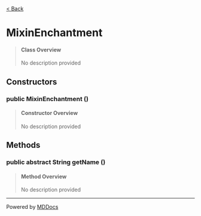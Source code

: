 [< Back](../README.md)
# MixinEnchantment #
>#### Class Overview ####
>No description provided
## Constructors ##
### public MixinEnchantment () ###
>#### Constructor Overview ####
>No description provided
>
## Methods ##
### public abstract String getName () ###
>#### Method Overview ####
>No description provided
>

---
Powered by [MDDocs](https://github.com/VRCube/MDDocs)